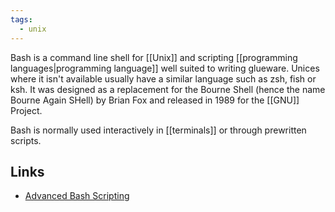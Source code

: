```yaml
---
tags:
  - unix
---
```

Bash is a command line shell for [[Unix]] and scripting [[programming languages|programming language]] well suited to writing glueware.  Unices where it isn't available usually have a similar language such as zsh, fish or ksh.  It was designed as a replacement for the Bourne Shell (hence the name Bourne Again SHell) by Brian Fox and released in 1989 for the [[GNU]] Project.

Bash is normally used interactively in [[terminals]] or through prewritten scripts.

## Links

- [Advanced Bash Scripting](https://tldp.org/LDP/abs/html/)